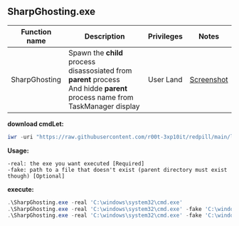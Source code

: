 ## SharpGhosting.exe

|Function name|Description|Privileges|Notes|
|---|---|---|---|
|SharpGhosting|Spawn the **child** process disassosiated from **parent** process<br />And hidde **parent** process name from TaskManager display|User Land|[Screenshot](https://raw.githubusercontent.com/r00t-3xp10it/redpill/main/lib/SharpGhosting/processghosting.png)|

**download cmdLet:**
```powershell
iwr -uri "https://raw.githubusercontent.com/r00t-3xp10it/redpill/main/lib/SharpGhosting/SharpGhosting.exe" -OutFile "SharpGhosting.exe"
```

**Usage:**
```
-real: the exe you want executed [Required]
-fake: path to a file that doesn't exist (parent directory must exist though) [Optional]
```

**execute:**
```powershell
.\SharpGhosting.exe -real 'C:\windows\system32\cmd.exe'
.\SharpGhosting.exe -real 'C:\windows\system32\cmd.exe' -fake 'C:\windows\temp\fakefile'
.\SharpGhosting.exe -real 'C:\windows\system32\cmd.exe' -fake 'C:\windows\temp\fakefile.exe'
```
